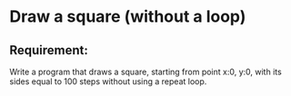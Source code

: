 # Draw a square (without a loop)

## Requirement:

Write a program that draws a square, starting from point x:0, y:0, with its sides equal to 100 steps without using a repeat loop.